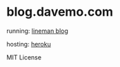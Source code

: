 # blog.davemo.com

running: [lineman blog](https://github.com/testdouble/lineman-blog)

hosting: [heroku](http://www.heroku.com/)

MIT License
